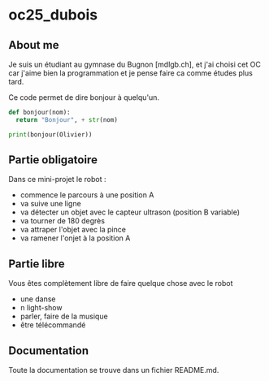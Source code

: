 # oc25_dubois

## About me
Je suis un étudiant au gymnase du Bugnon [mdlgb.ch], et j'ai choisi cet OC car j'aime bien la programmation et je pense faire ca comme études plus tard.

Ce code permet de dire bonjour à quelqu'un.

```python
def bonjour(nom):
  return "Bonjour", + str(nom)

print(bonjour(Olivier))
```


## Partie obligatoire

Dans ce mini-projet le robot :
- commence le parcours à une position A
- va suive une ligne
- va détecter un objet avec le capteur ultrason (position B variable)
- va tourner de 180 degrès
- va attraper l'objet avec la pince
- va ramener l'onjet à la position A

## Partie libre

Vous êtes complètement libre de faire quelque chose avec le robot
- une danse
- n light-show
- parler, faire de la musique
- être télécommandé

## Documentation

Toute la documentation se trouve dans un fichier README.md.

